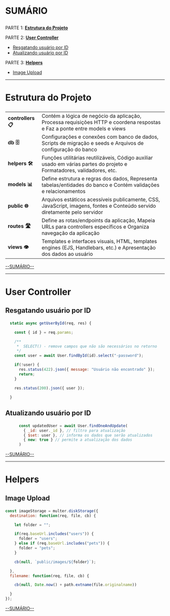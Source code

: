 # <p id="sumario">SUMÁRIO</p>

PARTE 1: <a href="#estrutura-projeto" style="font-weight: bold">Estrutura do Projeto</a>

PARTE 2: <a href="#user-controller" style="font-weight: bold">User Controller</a>

- <a href="#resgate-user-id">Resgatando usuário por ID</a>
- <a href="#atualiza-user-id">Atualizando usuário por ID</a>

PARTE 3: <a href="#helpers" style="font-weight: bold">Helpers</a>

- <a href="#image-upload">Image Upload</a>

---

# <p id="estrutura-projeto">Estrutura do Projeto</p>

|                    |                                                                                                                            |
|--------------------|----------------------------------------------------------------------------------------------------------------------------|
| **controllers 📋** | Contém a lógica de negócio da aplicação, Processa requisições HTTP e coordena respostas e Faz a ponte entre models e views |
| **db 🗄️**          | Configurações e conexões com banco de dados, Scripts de migração e seeds e Arquivos de configuração do banco               |
| **helpers 🛠️**     | Funções utilitárias reutilizáveis, Código auxiliar usado em várias partes do projeto e Formatadores, validadores, etc.     |
| **models 📊**      | Define estrutura e regras dos dados, Representa tabelas/entidades do banco e Contém validações e relacionamentos           |
| **public 🌐**      | Arquivos estáticos acessíveis publicamente, CSS, JavaScript, imagens, fontes e Conteúdo servido diretamente pelo servidor  |
| **routes 🛣️**      | Define as rotas/endpoints da aplicação, Mapeia URLs para controllers específicos e Organiza navegação da aplicação         |
| **views 👁️**       | Templates e interfaces visuais, HTML, templates engines (EJS, Handlebars, etc.) e Apresentação dos dados ao usuário        |

<a href="#sumario">--SUMÁRIO--</a>

---

# <p id="user-controller">User Controller</p>

## <p id="resgate-user-id">Resgatando usuário por ID</p>

```javascript
  static async getUserById(req, res) {

    const { id } = req.params;

    /**
     *  SELECT() - remove campos que não são necessários no retorno
     */
    const user = await User.findById(id).select("-password");

    if(!user) {
      res.status(422).json({ message: "Usuário não encontrado" });
      return;
    }

    res.status(200).json({ user });

  }
```

## <p id="atualiza-user-id">Atualizando usuário por ID</p>

```javascript
      const updatedUser = await User.findOneAndUpdate(
        { _id: user._id }, // filtro para atualização
        { $set: user }, // informa os dados que serão atualizados
        { new: true } // permite a atualização dos dados
      )
```

<a href="#sumario">--SUMÁRIO--</a>

---

# <p id="helpers">Helpers</p>

## <p id="image-upload">Image Upload</p>

```javascript
const imageStorage = multer.diskStorage({
  destination: function(req, file, cb) {

    let folder = "";

    if(req.baseUrl.includes("users")) {
      folder = "users";
    } else if (req.baseUrl.includes("pets")) {
      folder = "pets";
    }

    cb(null, `public/images/${folder}`);

  },
  filename: function(req, file, cb) {

    cb(null, Date.now() + path.extname(file.originalname))

  }
});
```

<a href="#sumario">--SUMÁRIO--</a>